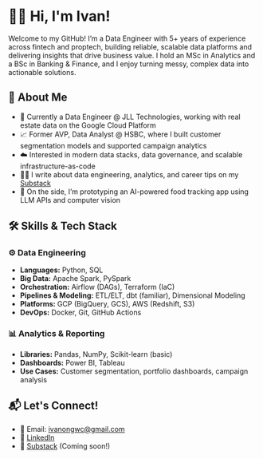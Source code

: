 # 👋🏻 Hi, I'm Ivan!

Welcome to my GitHub! I’m a Data Engineer with 5+ years of experience across fintech and proptech, building reliable, scalable data platforms and delivering insights that drive business value. I hold an MSc in Analytics and a BSc in Banking & Finance, and I enjoy turning messy, complex data into actionable solutions.

## 💫 About Me
- 🏢 Currently a Data Engineer @ JLL Technologies, working with real estate data on the Google Cloud Platform
- 📈 Former AVP, Data Analyst @ HSBC, where I built customer segmentation models and supported campaign analytics
- ☁️ Interested in modern data stacks, data governance, and scalable infrastructure-as-code
- ✍🏻 I write about data engineering, analytics, and career tips on my [Substack](https://your-substack-link)
- 📸 On the side, I’m prototyping an AI-powered food tracking app using LLM APIs and computer vision

## 🛠️ Skills & Tech Stack

### ⚙️ Data Engineering
- **Languages:** Python, SQL
- **Big Data:** Apache Spark, PySpark
- **Orchestration:** Airflow (DAGs), Terraform (IaC)
- **Pipelines & Modeling:** ETL/ELT, dbt (familiar), Dimensional Modeling
- **Platforms:** GCP (BigQuery, GCS), AWS (Redshift, S3)
- **DevOps:** Docker, Git, GitHub Actions

### 📊 Analytics & Reporting
- **Libraries:** Pandas, NumPy, Scikit-learn (basic)
- **Dashboards:** Power BI, Tableau
- **Use Cases:** Customer segmentation, portfolio dashboards, campaign analysis

## 📬 Let's Connect!

- 📧 Email: [ivanongwc@gmail.com](mailto:ivanongwc@gmail.com)
- 💼 [LinkedIn](https://www.linkedin.com/in/your-profile)
- 📰 [Substack](https://your-substack-link) (Coming soon!)
